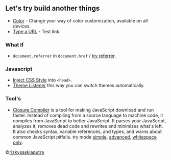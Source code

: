 ## Let's try build another things
- [Color](https://rizkysaskiaputra.github.io/lab/color#) - Change your way of color customization, available on all devices.
- [Type a URL](https://rizkysaskiaputra.github.io/lab/type-a-url#) - Test link.

### What If
- `document.referrer` in `document.href` / [try referrer](https://rizkysaskiaputra.github.io/lab/referrer-in-href#).

### Javascript
- [Inject CSS Style](https://rizkysaskiaputra.github.io/lab/style-inject#) into `<head>`.
- [Theme Listener](https://rizkysaskiaputra.github.io/lab/theme-listener#) this way you can switch themes automatically.

### Tool's
- [Closure Compiler](https://developers.google.com/closure/compiler/docs/gettingstarted_api) is a tool for making JavaScript download and run faster. Instead of compiling from a source language to machine code, it compiles from JavaScript to better JavaScript. It parses your JavaScript, analyzes it, removes dead code and rewrites and minimizes what's left. It also checks syntax, variable references, and types, and warns about common JavaScript pitfalls. try mode [simple](https://rizkysaskiaputra.github.io/lab/compiler-simple#), [advanced](https://rizkysaskiaputra.github.io/lab/compiler-advanced#), [whitespace only](https://rizkysaskiaputra.github.io/lab/compiler-whitespace-only#).

&#169;[rizkysaskiaputra](https://rizkysaskiaputra.blogspot.com/)

